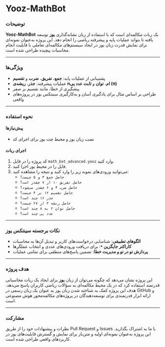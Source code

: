 # Yooz-MathBot

### توضیحات
**Yooz-MathBot** یک ربات مکالمه‌ای است که با استفاده از زبان نشانه‌گذاری **یوز** توسعه یافته تا بتواند عملیات پایه و پیشرفته ریاضی را انجام دهد. این پروژه به‌عنوان نمونه‌ای برای نمایش قدرت زبان یوز در ایجاد سیستم‌های مکالمه‌ای تعاملی با قابلیت انجام محاسبات پیچیده طراحی شده است.

---

### ویژگی‌ها
- پشتیبانی از عملیات پایه: **جمع**، **تفریق**، **ضرب** و **تقسیم**
- عملیات پیشرفته: **جذر**، **ریشه‌ی nام**، **توان** و **ثابت عدد پی (π)**
- پیشگیری از خطا، مانند تقسیم بر صفر
- طراحی بر اساس مثال برای یادگیری آسان و به‌کارگیری سینتکس یوز در پروژه‌های واقعی

---

### نحوه استفاده
#### پیش‌نیازها
- نصب زبان یوز و محیط چت یوز برای اجرای کد

#### اجرای ربات
1. کد پروژه را در فایل `math_bot_advanced.yooz` وارد کنید.
2. فایل را در محیط یوز اجرا کنید.
3. می‌توانید ورودی‌های نمونه زیر را وارد کنید و نتیجه را مشاهده کنید:
    - `حاصل جمع ۳ و ۵ چیست؟`
    - `حاصل تفریق ۱۰ از ۷ چقدر است؟`
    - `حاصل ضرب ۴ و ۶ چقدر می‌شود؟`
    - `حاصل تقسیم ۱۲ بر ۴ چیست؟`
    - `جذر ۱۶ چند است؟`
    - `حاصل ریشه ۳ از ۲۷ چیست؟`
    - `حاصل توان ۲ به ۸ چند است؟`
    - `عدد پی چند است؟`


---

### نکات برجسته سینتکس یوز
- **الگوهای تطبیقی**: شناسایی درخواست‌های کاربر و تبدیل آن‌ها به محاسبات
- **کاراکتر جایگزین `*`**: برای دریافت ورودی‌های عددی و انتخاب عملگرها
- **پردازش تو در تو و مدیریت خطا**: تضمین پاسخ‌های منطقی برای تمامی عملیات

---

### هدف پروژه
این پروژه نشان می‌دهد که چگونه می‌توان از زبان **یوز** برای ایجاد یک ربات محاسباتی قدرتمند استفاده کرد که در یک محیط مکالمه‌ای به سؤالات ریاضی کاربران پاسخ می‌دهد. هدف این پروژه کمک به شناخته شدن زبان یوز به عنوان یک زبان رسمی در GitHub و ارائه ابزار قدرتمندی برای توسعه‌دهندگان در پروژه‌های مکالمه‌محور هوش مصنوعی است.

---

### مشارکت
نظرات و پیشنهادات خود را از طریق Pull Request و Issues با ما به اشتراک بگذارید. این پروژه به‌عنوان نمونه‌ای اولیه و متن‌باز برای نمایش و گسترش قابلیت‌های یوز در کاربردهای واقعی طراحی شده است.
